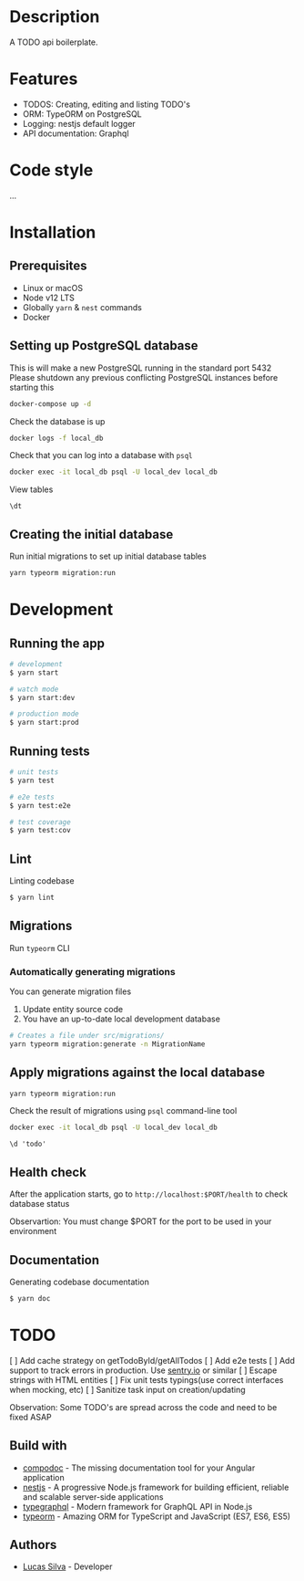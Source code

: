 # Description

A TODO api boilerplate.

# Features

- TODOS: Creating, editing and listing TODO's
- ORM: TypeORM on PostgreSQL
- Logging: nestjs default logger
- API documentation: Graphql

# Code style

...

# Installation

## Prerequisites

- Linux or macOS
- Node v12 LTS
- Globally `yarn` & `nest` commands
- Docker

## Setting up PostgreSQL database

This is will make a new PostgreSQL running in the standard port 5432
Please shutdown any previous conflicting PostgreSQL instances before starting this

```bash
docker-compose up -d
```

Check the database is up

```bash
docker logs -f local_db
```

Check that you can log into a database with `psql`

```bash
docker exec -it local_db psql -U local_dev local_db
```

View tables

```psql
\dt
```

## Creating the initial database

Run initial migrations to set up initial database tables

```bash
yarn typeorm migration:run
```

# Development

## Running the app

```bash
# development
$ yarn start

# watch mode
$ yarn start:dev

# production mode
$ yarn start:prod
```

## Running tests

```bash
# unit tests
$ yarn test 

# e2e tests
$ yarn test:e2e

# test coverage
$ yarn test:cov
```

## Lint

Linting codebase

```bash
$ yarn lint
```

## Migrations

Run `typeorm` CLI

### Automatically generating migrations

You can generate migration files

1) Update entity source code
2) You have an up-to-date local development database

```bash
# Creates a file under src/migrations/
yarn typeorm migration:generate -n MigrationName
```

## Apply migrations against the local database

```bash
yarn typeorm migration:run
```

Check the result of migrations using `psql` command-line tool

```bash
docker exec -it local_db psql -U local_dev local_db
```

```psql
\d 'todo'
```

## Health check

After the application starts, go to `http://localhost:$PORT/health` to check database status

Observartion: You must change $PORT for the port to be used in your environment

## Documentation

Generating codebase documentation

```bash
$ yarn doc
```

# TODO

[ ] Add cache strategy on getTodoById/getAllTodos
[ ] Add e2e tests
[ ] Add support to track errors in production. Use [sentry.io](https://sentry.io) or similar
[ ] Escape strings with HTML entities
[ ] Fix unit tests typings(use correct interfaces when mocking, etc)
[ ] Sanitize task input on creation/updating

Observation: Some TODO's are spread across the code and need to be fixed ASAP

## Build with

- [compodoc](https://compodoc.app) - The missing documentation tool for your Angular application
- [nestjs](https://nestjs.com) - A progressive Node.js framework for building efficient, reliable and scalable server-side applications
- [typegraphql](https://typegraphql.com) - Modern framework for GraphQL API in Node.js
- [typeorm](https://typeorm.io) - Amazing ORM for TypeScript and JavaScript (ES7, ES6, ES5)

## Authors

- [Lucas Silva](https://github.com/luqezman) - Developer
